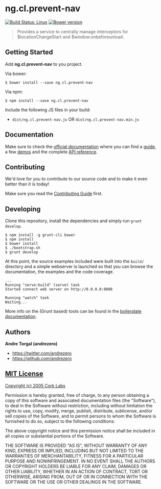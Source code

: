 # ng.cl.prevent-nav
[![Build Status: Linux](http://img.shields.io/travis/cork-labs/ng.cl.prevent-nav/master.svg?style=flat-square)](https://travis-ci.org/cork-labs/ng.cl.prevent-nav)
[![Bower version](http://img.shields.io/bower/v/ng.cl.prevent-nav.svg?style=flat-square)](https://github.com/cork-labs/ng.cl.prevent-nav)

> Provides a service to centrally manage interceptors for $locationChangeStart and $window.onbeforeunload.


## Getting Started

Add **ng.cl.prevent-nav** to you project.

Via bower:

```
$ bower install --save ng.cl.prevent-nav
```

Via npm:

```
$ npm install --save ng.cl.prevent-nav
```

Include the following JS files in your build:
- `dist/ng.cl.prevent-nav.js` OR `dist/ng.cl.prevent-nav.min.js`


## Documentation

Make sure to check the [official documentation](http://jarvis.cork-labs.org/ng.cl.prevent-nav/current/docs) where you can find a
[guide](http://jarvis.cork-labs.org/ng.cl.prevent-nav/current/docs/#/guide), a few [demos](http://jarvis.cork-labs.org/ng.cl.prevent-nav/current/docs/#/demos) and the complete
[API reference](http://jarvis.cork-labs.org/ng.cl.prevent-nav/current/docs/#/docs).


## Contributing

We'd love for you to contribute to our source code and to make it even better than it is today!

Make sure you read the [Contributing Guide](CONTRIBUTING.md) first.


## Developing

Clone this repository, install the dependencies and simply run `grunt develop`.

```
$ npm install -g grunt-cli bower
$ npm install
$ bower install
$ ./bootstrap.sh
$ grunt develop
```

At this point, the source examples included were built into the `build/` directory and a simple webserver is launched so
that you can browse the documentation, the examples and the code coverage.

```
...
Running "serve:build" (serve) task
Started connect web server on http://0.0.0.0:8000

Running "watch" task
Waiting...
```

More info on the (Grunt based) tools can be found in the
[boilerplate documentation](http://jarvis.cork-labs.org/boilerplate-nglib/current/docs).


## Authors

**Andre Torgal (andrezero)**
+ <https://twitter.com/andrezero>
+ <https://github.com/andrezero>


## [MIT License](LICENSE)

[Copyright (c) 2005 Cork Labs](http://cork-labs.mit-license.org/2015)

Permission is hereby granted, free of charge, to any person obtaining a copy of
this software and associated documentation files (the "Software"), to deal in
the Software without restriction, including without limitation the rights to
use, copy, modify, merge, publish, distribute, sublicense, and/or sell copies of
the Software, and to permit persons to whom the Software is furnished to do so,
subject to the following conditions:

The above copyright notice and this permission notice shall be included in all
copies or substantial portions of the Software.

THE SOFTWARE IS PROVIDED "AS IS", WITHOUT WARRANTY OF ANY KIND, EXPRESS OR
IMPLIED, INCLUDING BUT NOT LIMITED TO THE WARRANTIES OF MERCHANTABILITY, FITNESS
FOR A PARTICULAR PURPOSE AND NONINFRINGEMENT. IN NO EVENT SHALL THE AUTHORS OR
COPYRIGHT HOLDERS BE LIABLE FOR ANY CLAIM, DAMAGES OR OTHER LIABILITY, WHETHER
IN AN ACTION OF CONTRACT, TORT OR OTHERWISE, ARISING FROM, OUT OF OR IN
CONNECTION WITH THE SOFTWARE OR THE USE OR OTHER DEALINGS IN THE SOFTWARE.
